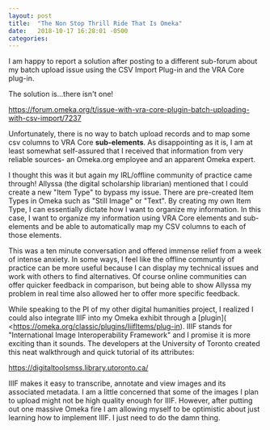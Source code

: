 ```yaml
---
layout: post
title:  "The Non Stop Thrill Ride That Is Omeka"
date:   2018-10-17 16:28:01 -0500
categories:
---
```


I am happy to report a solution after posting to a different sub-forum about my batch upload issue using the CSV Import Plug-in and the VRA Core plug-in.

The solution is...there isn't one!

https://forum.omeka.org/t/issue-with-vra-core-plugin-batch-uploading-with-csv-import/7237

Unfortunately, there is no way to batch upload records and to map some csv columns to VRA Core **sub-elements**. As disappointing as it is, I am at least somewhat self-assured that I received that information from very reliable sources- an Omeka.org employee and an apparent Omeka expert. 

I thought this was it but again my IRL/offline community of practice came through! Allyssa (the digital scholarship librarian) mentioned that I could create a new "Item Type" to bypass my issue. There are pre-created Item Types in Omeka such as "Still Image" or "Text". By creating my own Item Type, I can essentially dictate how I want to organize my information. In this case, I want to organize my information using VRA Core elements and sub-elements and be able to automatically map my CSV columns to each of those elements. 

This was a ten minute conversation and offered immense relief from a week of intense anxiety. In some ways, I feel like the offline communtiy of practice can be more useful because I can display my technical issues and work with others to find alternatives. Of course online communities can offer quicker feedback in comparison, but being able to show Allyssa my problem in real time also allowed her to offer more specific feedback. 

While speaking to the PI of my other digital humanities project, I realized I could also integrate IIIF into my Omeka exhibit through a [plugin]( <https://omeka.org/classic/plugins/IiifItems/plug-in). IIIF stands for "International Image Interoperability Framework" and I promise it is more exciting than it sounds. The developers at the University of Toronto created this neat walkthrough and quick tutorial of its attributes:

https://digitaltoolsmss.library.utoronto.ca/

IIIF makes it easy to transcribe, annotate and view images and its associated metadata. I am a little concerned that some of the images I plan to upload might not be high quality enough for IIIF. However, after putting out one massive Omeka fire I am allowing myself to be optimistic about just learning how to implement IIIF. I just need to do the damn thing. 

